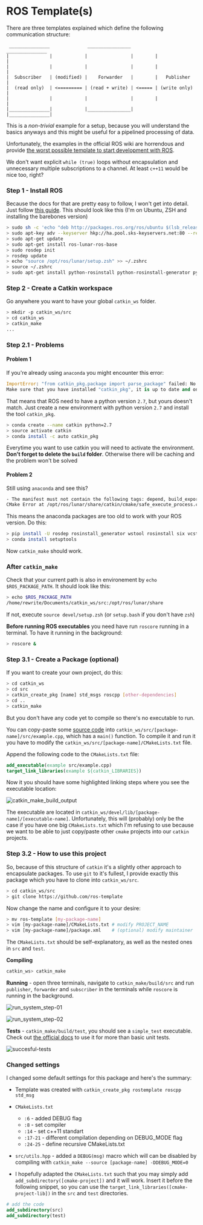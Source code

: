 # ROS Template(s)

There are three templates explained which define the following communication structure:

```
 _______________              ________________          _______________
|               |            |                |        |               |
|               |            |                |        |               |
|  Subscriber   | (modified) |    Forwarder   |        |   Publisher   |
|  (read only)  | <========= | (read + write) | <===== | (write only)  |
|               |            |                |        |               |
|_______________|            |________________|        |_______________|
```

This is a *non-trivial* example for a setup, because you will understand the basics anyways and this might be useful for a pipelined processing of data.

Unfortunately, the examples in the official ROS wiki are horrendous and provide [the worst possible template to start development with ROS](http://wiki.ros.org/ROS/Tutorials/WritingPublisherSubscriber%28c%2B%2B%29).

We don't want explicit `while (true)` loops without encapsulation and unnecessary multiple subscriptions to a channel. At least `c++11` would be nice too, right?

### Step 1 - Install ROS

Because the docs for that are pretty easy to follow, I won't get into detail. Just follow [this guide](http://wiki.ros.org/lunar/Installation). This should look like this (I'm on Ubuntu, ZSH and installing the barebones version)

```bash
> sudo sh -c 'echo "deb http://packages.ros.org/ros/ubuntu $(lsb_release -sc) main" > /etc/apt/sources.list.d/ros-latest.list'
> sudo apt-key adv --keyserver hkp://ha.pool.sks-keyservers.net:80 --recv-key 421C365BD9FF1F717815A3895523BAEEB01FA116
> sudo apt-get update
> sudo apt-get install ros-lunar-ros-base
> sudo rosdep init
> rosdep update
> echo "source /opt/ros/lunar/setup.zsh" >> ~/.zshrc
> source ~/.zshrc
> sudo apt-get install python-rosinstall python-rosinstall-generator python-wstool build-essential
```

### Step 2 - Create a Catkin workspace

Go anywhere you want to have your global `catkin_ws` folder.

```bash
> mkdir -p catkin_ws/src
> cd catkin_ws
> catkin_make
...
```

### Step 2.1 - Problems

#### Problem 1

If you're already using `anaconda` you might encounter this error:

```python
ImportError: "from catkin_pkg.package import parse_package" failed: No module named 'catkin_pkg'
Make sure that you have installed "catkin_pkg", it is up to date and on the PYTHONPATH.
```

That means that ROS need to have a python version `2.7`, but yours doesn't match. Just create a new environment with python version `2.7` and install the tool `catkin_pkg`.

```bash
> conda create --name catkin python=2.7
> source activate catkin
> conda install -c auto catkin_pkg
```

Everytime you want to use catkin you will need to activate the environment. **Don't forget to delete the `build` folder**. Otherwise there will be caching and the problem won't be solved 

#### Problem 2

Still using `anaconda` and see this?

```bash
- The manifest must not contain the following tags: depend, build_export_depend, buildtool_export_depend
CMake Error at /opt/ros/lunar/share/catkin/cmake/safe_execute_process.cmake:11 (message):
```

This means the anaconda packages are too old to work with your ROS version. Do this:

```bash
> pip install -U rosdep rosinstall_generator wstool rosinstall six vcstools
> conda install setuptools
```

Now `catkin_make` should work.

### After `catkin_make`

Check that your current path is also in environement by `echo $ROS_PACKAGE_PATH`. It should look like this:

```bash
> echo $ROS_PACKAGE_PATH
/home/rewrite/Documents/catkin_ws/src:/opt/ros/lunar/share
```

If not, execute `source devel/setup.zsh` (or `setup.bash` if you don't have `zsh`)

**Before running ROS executables** you need have run `roscore` running in a terminal. To have it running in the background:

```bash
> roscore &
```

### Step 3.1 - Create a Package (optional)

If you want to create your own project, do this:

```bash
> cd catkin_ws
> cd src
> catkin_create_pkg [name] std_msgs roscpp [other-dependencies]
> cd ..
> catkin_make
```

But you don't have any code yet to compile so there's no executable to run.

You can copy-paste some [source code](https://raw.githubusercontent.com/ros/ros_tutorials/kinetic-devel/roscpp_tutorials/talker/talker.cpp) into `catkin_ws/src/[package-name]/src/example.cpp`, which has a `main()` function.
To compile it and run it you have to modify the `catkin_ws/src/[package-name]/CMakeLists.txt` file.

Append the following code to the `CMakeLists.txt` file:

```cmake
add_executable(example src/example.cpp)
target_link_libraries(example ${catkin_LIBRARIES})
```

Now it you should have some highlighted linking steps where you see the executable location:

![catkin_make_build_output](./images/catkin_make_build_output.png)

The executable are located in `catkin_ws/devel/lib/[package-name]/[executable-name]`. Unfortunately, this will (probably) only be the case if you have one big `CMakeLists.txt` which I'm refusing to use because we want to be able to just copy/paste other `cmake` projects into our `catkin` projects. 

### Step 3.2 - How to use this project

So, because of this structure of `catkin` it's a slightly other approach to encapsulate packages. To use `git` to it's fullest, I provide exactly this package which you have to clone into `catkin_ws/src`.

```bash
> cd catkin_ws/src
> git clone https://github.com/ros-template
```

Now change the name and configure it to your desire:

```bash
> mv ros-template [my-package-name]
> vim [my-package-name]/CMakeLists.txt # modify PROJECT_NAME
> vim [my-package-name]/package.xml    # (optional) modify maintainer
```

The `CMakeLists.txt` should be self-explanatory, as well as the nested ones in `src` and `test`.

**Compiling**

```bash
catkin_ws> catkin_make
```

**Running** - open three terminals, navigate to `catkin_make/build/src` and run `publisher`, `forwarder` and `subscriber` in the terminals while `roscore` is running in the background.

![run_system_step-01](./images/run_system_step-01.png)

![run_system_step-02](./images/run_system_step-02.png)

**Tests** - `catkin_make/build/test`, you should see a `simple_test` executable. Check out [the official docs](https://github.com/catchorg/Catch2) to use it for more than basic unit tests.

![succesful-tests](./images/test-successful.png)

### Changed settings

I changed some default settings for this package and here's the summary:

*  Template was created with `catkin_create_pkg rostemplate roscpp std_msg`

* `CMakeLists.txt`
    * `:6` - added DEBUG flag
    * `:8` - set compiler
    * `:14` - set c++11 standart
    * `:17-21` - different compilation depending on DEBUG_MODE flag
    * `:24-25` - define recursive CMakeLists.txt

* `src/utils.hpp` - added a `DEBUG(msg)` macro which will can be disabled by compiling with `catkin_make --source [package-name] -DDEBUG_MODE=0`

* I hopefully adapted the `CMakeLists.txt` such that you may simply add `add_subdirectory([cmake-project])` and it will work. Insert it before the following snippet, so you can use the `target_link_libraries([cmake-project-lib])` in the `src` and `test` directories.

```cmake
# add the code
add_subdirectory(src)
add_subdirectory(test)
```

